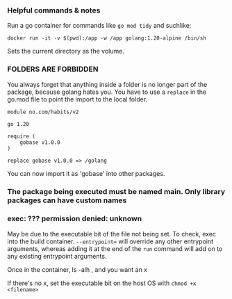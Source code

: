 ### Helpful commands & notes

Run a go container for commands like `go mod tidy` and suchlike:
```
docker run -it -v $(pwd):/app -w /app golang:1.20-alpine /bin/sh
```
Sets the current directory as the volume.

### FOLDERS ARE FORBIDDEN
You always forget that anything inside a folder is no longer part of the package, because golang hates you. You have to use a `replace` in the go.mod file to point the import to the local folder.
```
module no.com/habits/v2

go 1.20

require (
    gobase v1.0.0
)

replace gobase v1.0.0 => /golang
```
You can now import it as 'gobase' into other packages.

### The package being executed must be named main. Only library packages can have custom names

### exec: ??? permission denied: unknown
May be due to the executable bit of the file not being set. To check, exec into the build container. `--entrypoint=` will override any other entrypoint arguments, whereas adding it at the end of the `run` command will add on to any existing entrypoint arguments.

Once in the container, ls -alh <filename>, and you want an x

If there's no x, set the executable bit on the host OS with `chmod +x <filename>`